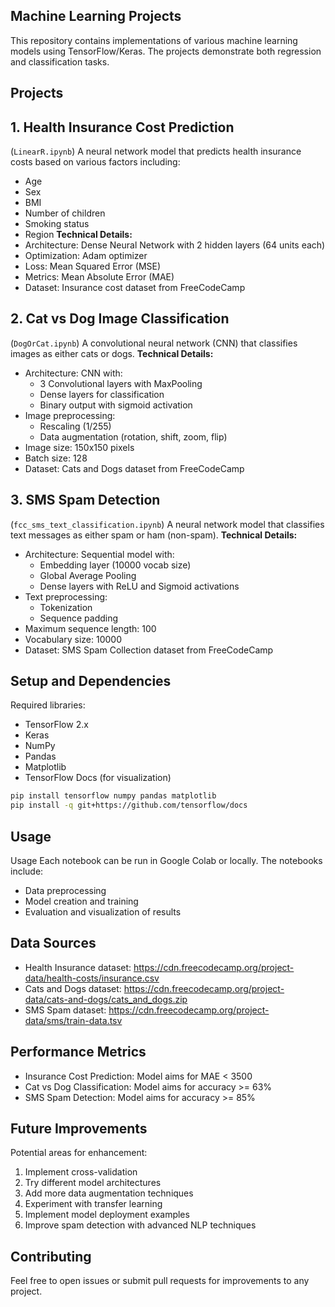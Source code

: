 ## Machine Learning Projects
This repository contains implementations of various machine learning models using TensorFlow/Keras. The projects demonstrate both regression and classification tasks.

## Projects
## 1. Health Insurance Cost Prediction
(`LinearR.ipynb`)
A neural network model that predicts health insurance costs based on various factors including:
* Age
* Sex
* BMI
* Number of children
* Smoking status
* Region
**Technical Details:**
* Architecture: Dense Neural Network with 2 hidden layers (64 units each)
* Optimization: Adam optimizer
* Loss: Mean Squared Error (MSE)
* Metrics: Mean Absolute Error (MAE)
* Dataset: Insurance cost dataset from FreeCodeCamp

## 2. Cat vs Dog Image Classification
(`DogOrCat.ipynb`)
A convolutional neural network (CNN) that classifies images as either cats or dogs.
**Technical Details:**
* Architecture: CNN with:
   * 3 Convolutional layers with MaxPooling
   * Dense layers for classification
   * Binary output with sigmoid activation
* Image preprocessing:
   * Rescaling (1/255)
   * Data augmentation (rotation, shift, zoom, flip)
* Image size: 150x150 pixels
* Batch size: 128
* Dataset: Cats and Dogs dataset from FreeCodeCamp

## 3. SMS Spam Detection
(`fcc_sms_text_classification.ipynb`)
A neural network model that classifies text messages as either spam or ham (non-spam).
**Technical Details:**
* Architecture: Sequential model with:
   * Embedding layer (10000 vocab size)
   * Global Average Pooling
   * Dense layers with ReLU and Sigmoid activations
* Text preprocessing:
   * Tokenization
   * Sequence padding
* Maximum sequence length: 100
* Vocabulary size: 10000
* Dataset: SMS Spam Collection dataset from FreeCodeCamp

## Setup and Dependencies
Required libraries:
* TensorFlow 2.x
* Keras
* NumPy
* Pandas
* Matplotlib
* TensorFlow Docs (for visualization)
```bash
pip install tensorflow numpy pandas matplotlib
pip install -q git+https://github.com/tensorflow/docs
```

## Usage

Usage
Each notebook can be run in Google Colab or locally. The notebooks include:
* Data preprocessing
* Model creation and training
* Evaluation and visualization of results

## Data Sources
* Health Insurance dataset: https://cdn.freecodecamp.org/project-data/health-costs/insurance.csv
* Cats and Dogs dataset: https://cdn.freecodecamp.org/project-data/cats-and-dogs/cats_and_dogs.zip
* SMS Spam dataset: https://cdn.freecodecamp.org/project-data/sms/train-data.tsv

## Performance Metrics
* Insurance Cost Prediction: Model aims for MAE < 3500
* Cat vs Dog Classification: Model aims for accuracy >= 63%
* SMS Spam Detection: Model aims for accuracy >= 85%

## Future Improvements
Potential areas for enhancement:
1. Implement cross-validation
2. Try different model architectures
3. Add more data augmentation techniques
4. Experiment with transfer learning
5. Implement model deployment examples
6. Improve spam detection with advanced NLP techniques

## Contributing
Feel free to open issues or submit pull requests for improvements to any project.
